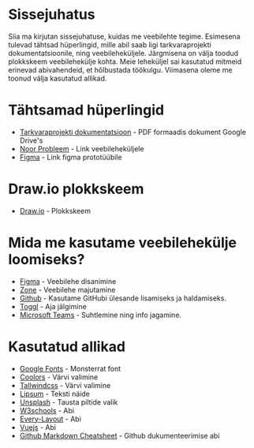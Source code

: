 # Sissejuhatus
Siia ma kirjutan sissejuhatuse, kuidas me veebilehte tegime.
Esimesena tulevad tähtsad hüperlingid, mille abil saab ligi tarkvaraprojekti dokumentatsioonile, ning veebileheküljele. 
Järgmisena on välja toodud plokkskeem veebilehekülje kohta. 
Meie leheküljel sai kasutatud mitmeid erinevad abivahendeid, et hõlbustada töökulgu. 
Viimasena oleme me toonud välja kasutatud allikad.

# Tähtsamad hüperlingid
* [Tarkvaraprojekti dokumentatsioon](https://drive.google.com/file/d/1xpfSo_kRK6r-eqBNKsmjKlCLJkCeaQer/view?usp=sharing) - PDF formaadis dokument Google Drive's
* [Noor Probleem](https://tak17mei.itmajakas.ee/noorprobleem/) - Link veebileheküljele
* [Figma](https://www.figma.com/file/f8fPooH3OY0id8hnpRqJTq/Noorteprobleemid?node-id=0%3A1) - Link figma prototüübile

# Draw.io plokkskeem
* [Draw.io](https://tinyurl.com/yxz5xne9/) - Plokkskeem

# Mida me kasutame veebilehekülje loomiseks?
* [Figma](https://www.figma.com/) - Veebilehe disanimine
* [Zone](https://www.zone.ee/) - Veebilehe majutamine
* [Github](https://www.github.com/HenrysHub/veebileht/) - Kasutame GitHubi ülesande lisamiseks ja haldamiseks.
* [Toggl](https://www.toggl.com/) - Aja jälgimine
* [Microsoft Teams](https://teams.microsoft.com/) - Suhtlemine ning info jagamine.

# Kasutatud allikad 
* [Google Fonts](https://www.fonts.google.com/) - Monsterrat font
* [Coolors](https://www.coolors.co/) - Värvi valimine
* [Tallwindcss](https://www.tallwindcss.com/) - Värvi valimine
* [Lipsum](https://www.lipsum.com/) - Teksti näide
* [Unsplash](https://www.unsplash.com/) - Tausta piltide valik
* [W3schools](https://www.w3schools.com) - Abi
* [Every-Layout](https://www.every-layout.dev) - Abi
* [Vuejs](https://www.vuejs.org) - Abi
* [Github Markdown Cheatsheet](https://github.com/adam-p/markdown-here/wiki/Markdown-Cheatsheet/) - Github dukumenteerimise abi
